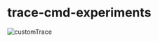 # trace-cmd-experiments

![customTrace](https://user-images.githubusercontent.com/107942339/188599169-c42db83f-961b-42f3-9b68-2cd2e89e479f.png)
